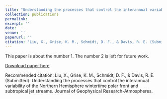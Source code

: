 ```yaml
---
title: "Understanding the processes that control the interannual variability of the Northern Hemisphere wintertime polar front and subtropical jet streams. Journal of Geophysical Research-Atmospheres"
collection: publications
permalink: 
excerpt: ''
date: 
venue: ''
paperurl: ''
citation: 'Liu, X., Grise, K. M., Schmidt, D. F., & Davis, R. E. (Submitted). Understanding the processes that control the interannual variability of the Northern Hemisphere wintertime polar front and subtropical jet streams. Journal of Geophysical Research-Atmospheres.'
---
```

This paper is about the number 1. The number 2 is left for future work.

[Download paper here](http://liuxhy.github.io/files/Liu2021.pdf)

Recommended citation: Liu, X., Grise, K. M., Schmidt, D. F., & Davis, R. E. (Submitted). Understanding the processes that control the interannual variability of the Northern Hemisphere wintertime polar front and subtropical jet streams. Journal of Geophysical Research-Atmospheres.
